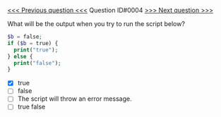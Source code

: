[<<< Previous question <<<](0003.md)  Question ID#0004 [>>> Next question >>>](0005.md) 

 What will be the output when you try to run the script below?

```php
$b = false;
if ($b = true) {
  print("true");
} else {
  print("false");
}
```

- [x] true
- [ ] false
- [ ] The script will throw an error message.
- [ ] true false
